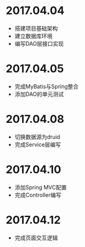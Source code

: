 #  2017.04.04
- 搭建项目基础架构
- 建立数据库环境
- 编写DAO层接口实现

# 2017.04.05
- 完成MyBatis与Spring整合
- 添加DAO的单元测试

# 2017.04.08
- 切换数据源为druid
- 完成Service层编写

# 2017.04.10
- 添加Spring MVC配置
- 完成Controller编写

# 2017.04.12
- 完成页面交互逻辑
